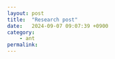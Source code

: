 ```yaml
---
layout: post
title:  "Research post"
date:   2024-09-07 09:07:39 +0900
category:
    - ant
permalink: 
---
```

